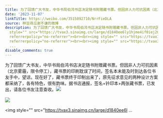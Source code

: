 ```yaml
---
title: 为了回馈广大书友，中华书局伯鸿书店决定随书附赠藏书票。但因非人力可抗因素（北京雾霾，限令停工），藏书票的印刷耽误了时间，签名本未能及时到达各位书友手中...
date: '2023-11-07'
linkTitle: https://weibo.com/3515092710/NrrFieDLA
source: 种豆得瓜谢不谦的微博
description: 为了回馈广大书友，中华书局伯鸿书店决定随书附赠藏书票。但因非人力可抗因素（北京雾霾，限令停工），藏书票的印刷耽误了时间，签名本未能及时到达各位书友手中，望谅。现在好了，藏书票终于印制出来了，原先征求意见的两种设计方案都采纳了，各有特色，很有韵味。据书店通报，签名+钤印本+两张藏书票，已发出，请各位书友注意查收。<img
  style="" src="https://tvax3.sinaimg.cn/large/d1840ee6ly1hjme4if0iej20zq16ejzz.jpg"
  referrerpolicy="no-referrer"><br><br><img style="" src="https://tvax1.sinaimg.cn/large/d1840ee6ly1hjme4itstgj20zg1ban3u.jpg"
  referrerpolicy="no-referrer"><br><br><img style="" src="https://tvax3.sinaimg.cn/large/d1840ee6l
  ...
disable_comments: true
---
```

为了回馈广大书友，中华书局伯鸿书店决定随书附赠藏书票。但因非人力可抗因素（北京雾霾，限令停工），藏书票的印刷耽误了时间，签名本未能及时到达各位书友手中，望谅。现在好了，藏书票终于印制出来了，原先征求意见的两种设计方案都采纳了，各有特色，很有韵味。据书店通报，签名+钤印本+两张藏书票，已发出，请各位书友注意查收。<img style="" src="https://tvax3.sinaimg.cn/large/d1840ee6ly1hjme4if0iej20zq16ejzz.jpg" referrerpolicy="no-referrer"><br><br><img style="" src="https://tvax1.sinaimg.cn/large/d1840ee6ly1hjme4itstgj20zg1ban3u.jpg" referrerpolicy="no-referrer"><br><br><img style="" src="https://tvax3.sinaimg.cn/large/d1840ee6l ...